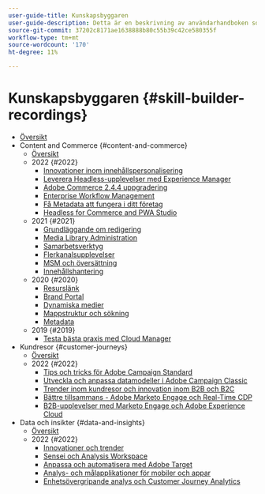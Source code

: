```yaml
---
user-guide-title: Kunskapsbyggaren
user-guide-description: Detta är en beskrivning av användarhandboken som ska visas på landningssidan.
source-git-commit: 37202c8171ae1638888b80c55b39c42ce580355f
workflow-type: tm+mt
source-wordcount: '170'
ht-degree: 11%

---
```



# Kunskapsbyggaren {#skill-builder-recordings}

+ [Översikt](overview.md)
+ Content and Commerce {#content-and-commerce}
   + [Översikt](content-and-commerce/overview.md)
   + 2022 {#2022}
      + [Innovationer inom innehållspersonalisering](content-and-commerce/2022/content-perosonalization.md)
      + [Leverera Headless-upplevelser med Experience Manager](content-and-commerce/2022/headless.md)
      + [Adobe Commerce 2.4.4 uppgradering](content-and-commerce/2022/commerce-upgrade.md)
      + [Enterprise Workflow Management](content-and-commerce/2022/workflow.md)
      + [Få Metadata att fungera i ditt företag](content-and-commerce/2022/metadata.md)
      + [Headless for Commerce and PWA Studio](content-and-commerce/2022/headless-pwa.md)
   + 2021 {#2021}
      + [Grundläggande om redigering](content-and-commerce/2021/authoring-fundamentals.md)
      + [Media Library Administration](content-and-commerce/2021/media-library-administration.md)
      + [Samarbetsverktyg](content-and-commerce/2021/collaboration-tools.md)
      + [Flerkanalsupplevelser](content-and-commerce/2021/omnichannel-experiences.md)
      + [MSM och översättning](content-and-commerce/2021/multi-site-management-web-translation.md)
      + [Innehållshantering](content-and-commerce/2021/traditional-headless-content-management.md)
   + 2020 {#2020}
      + [Resurslänk](content-and-commerce/2020/asset-link.md)
      + [Brand Portal](content-and-commerce/2020/brand-portal.md)
      + [Dynamiska medier](content-and-commerce/2020/dynamic-media.md)
      + [Mappstruktur och sökning](content-and-commerce/2020/folder-structure-search.md)
      + [Metadata](content-and-commerce/2020/metadata.md)
   + 2019 {#2019}
      + [Testa bästa praxis med Cloud Manager](content-and-commerce/2019/cloud-manager-testing.md)
+ Kundresor {#customer-journeys}
   + [Översikt](customer-journeys/overview.md)
   + 2022 {#2022}
      + [Tips och tricks för Adobe Campaign Standard](customer-journeys/2022/tips-and-tricks.md)
      + [Utveckla och anpassa datamodeller i Adobe Campaign Classic](customer-journeys/2022/data-models.md)
      + [Trender inom kundresor och innovation inom B2B och B2C](customer-journeys/2022/keynote.md)
      + [Bättre tillsammans - Adobe Marketo Engage och Real-Time CDP](customer-journeys/2022/b2b-campaigns.md)
      + [B2B-upplevelser med Marketo Engage och Adobe Experience Cloud](customer-journeys/2022/b2b-experiences.md)
+ Data och insikter {#data-and-insights}
   + [Översikt](data-and-insights/overview.md)
   + 2022 {#2022}
      + [Innovationer och trender](data-and-insights/2022/innovations.md)
      + [Sensei och Analysis Workspace](data-and-insights/2022/sensei.md)
      + [Anpassa och automatisera med Adobe Target](data-and-insights/2022/personalize.md)
      + [Analys- och målapplikationer för mobiler och appar](data-and-insights/2022/mobile-and-apps.md)
      + [Enhetsövergripande analys och Customer Journey Analytics](data-and-insights/2022/cross-device-analytics.md)

<!--    + [Adobe Campaign Classic V7 vs V8](customer-journeys/2022/classic-v7-vs-v8.md) -->
